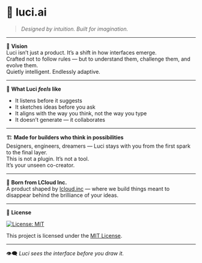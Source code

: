 # 🌌 luci.ai

> _Designed by intuition. Built for imagination._

---

🎯 **Vision**  
Luci isn’t just a product. It’s a shift in how interfaces emerge.  
Crafted not to follow rules — but to understand them, challenge them, and evolve them.  
Quietly intelligent. Endlessly adaptive.

---

🧩 **What Luci _feels_ like**

- It listens before it suggests
- It sketches ideas before you ask
- It aligns with the way you think, not the way you type
- It doesn’t generate — it collaborates

---

🏗️ **Made for builders who think in possibilities**  
Designers, engineers, dreamers — Luci stays with you from the first spark to the final layer.  
This is not a plugin. It’s not a tool.  
It’s your unseen co-creator.

---

🧬 **Born from LCloud Inc.**  
A product shaped by [lcloud.inc](https://lcloud.inc) — where we build things meant to disappear behind the brilliance of your ideas.

---

🪪 **License**

[![License: MIT](https://img.shields.io/badge/License-MIT-yellow.svg)](./LICENSE)

This project is licensed under the [MIT License](./LICENSE).

---

👁️‍🗨️ _Luci sees the interface before you draw it._
